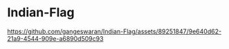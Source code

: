 ﻿# Indian-Flag
https://github.com/gangeswaran/Indian-Flag/assets/89251847/9e640d62-21a9-4544-909e-a6890d509c93

